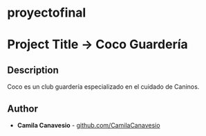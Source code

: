 # proyectofinal

# Project Title -> Coco Guardería

## Description 

Coco es un club guardería especializado en el cuidado de Caninos.

## Author

* **Camila Canavesio** - [github.com/CamilaCanavesio](https://github.com/CamilaCanavesio "Author")


